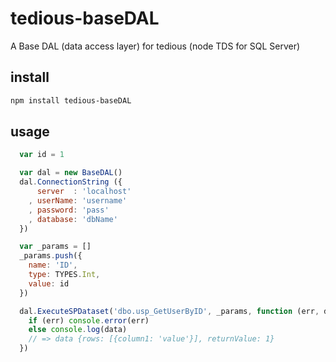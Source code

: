tedious-baseDAL
===============

A Base DAL (data access layer) for tedious (node TDS for SQL Server)

install
-------
```bash
npm install tedious-baseDAL
```

usage
-----
```javascript
  var id = 1

  var dal = new BaseDAL()
  dal.ConnectionString ({
      server  : 'localhost'
    , userName: 'username'
    , password: 'pass'
    , database: 'dbName'
  })

  var _params = []
  _params.push({
    name: 'ID',
    type: TYPES.Int,
    value: id
  })

  dal.ExecuteSPDataset('dbo.usp_GetUserByID', _params, function (err, data) {
    if (err) console.error(err)
    else console.log(data)
    // => data {rows: [{column1: 'value'}], returnValue: 1}
  })
```